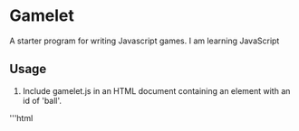 # Gamelet

A starter program for writing Javascript games. I am learning JavaScript

## Usage

1. Include gamelet.js in an HTML document containing an
   element with an id of 'ball'.

'''html

<div id="ball"> </div>
<script src="gamelet.js"/>
'''

2. The script will detect when the left or right arrow
   keys are pressed and will move the ball element accordingly.
